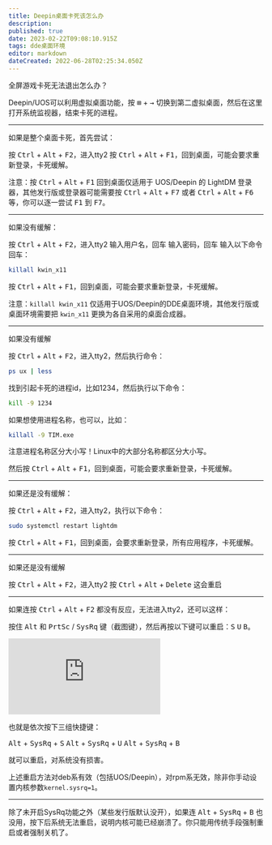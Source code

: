 ```yaml
---
title: Deepin桌面卡死该怎么办
description: 
published: true
date: 2023-02-22T09:08:10.915Z
tags: dde桌面环境
editor: markdown
dateCreated: 2022-06-28T02:25:34.050Z
---
```


全屏游戏卡死无法退出怎么办？

Deepin/UOS可以利用虚拟桌面功能，按 <kbd>⊞</kbd> + <kbd>→</kbd> 切换到第二虚拟桌面，然后在这里打开系统监视器，结束卡死的进程。

------

如果是整个桌面卡死，首先尝试：

按 <kbd>Ctrl</kbd> + <kbd>Alt</kbd> + <kbd>F2</kbd>，进入tty2
按 <kbd>Ctrl</kbd> + <kbd>Alt</kbd> + <kbd>F1</kbd>，回到桌面，可能会要求重新登录，卡死缓解。

注意：按 <kbd>Ctrl</kbd> + <kbd>Alt</kbd> + <kbd>F1</kbd> 回到桌面仅适用于 UOS/Deepin 的 LightDM 登录器，其他发行版或登录器可能需要按 <kbd>Ctrl</kbd> + <kbd>Alt</kbd> + <kbd>F7</kbd> 或者 <kbd>Ctrl</kbd> + <kbd>Alt</kbd> + <kbd>F6</kbd> 等，你可以逐一尝试 <kbd>F1</kbd> 到 <kbd>F7</kbd>。

------

如果没有缓解：

按 <kbd>Ctrl</kbd> + <kbd>Alt</kbd> + <kbd>F2</kbd>，进入tty2
输入用户名，回车
输入密码，回车
输入以下命令回车：

```bash
killall kwin_x11
```

按 <kbd>Ctrl</kbd> + <kbd>Alt</kbd> + <kbd>F1</kbd>，回到桌面，可能会要求重新登录，卡死缓解。

注意：`killall kwin_x11` 仅适用于UOS/Deepin的DDE桌面环境，其他发行版或桌面环境需要把 `kwin_x11` 更换为各自采用的桌面合成器。

------

如果没有缓解

按 <kbd>Ctrl</kbd> + <kbd>Alt</kbd> + <kbd>F2</kbd>，进入tty2，然后执行命令：

```bash
ps ux | less
```

找到引起卡死的进程id，比如1234，然后执行以下命令：

```bash
kill -9 1234
```

如果想使用进程名称，也可以，比如：

```bash
killall -9 TIM.exe
```

注意进程名称区分大小写！Linux中的大部分名称都区分大小写。

然后按 <kbd>Ctrl</kbd> + <kbd>Alt</kbd> + <kbd>F1</kbd>，回到桌面，可能会要求重新登录，卡死缓解。

------

如果还是没有缓解：

按 <kbd>Ctrl</kbd> + <kbd>Alt</kbd> + <kbd>F2</kbd>，进入tty2，执行以下命令：

```bash
sudo systemctl restart lightdm
```

按 <kbd>Ctrl</kbd> + <kbd>Alt</kbd> + <kbd>F1</kbd>，回到桌面，会要求重新登录，所有应用程序，卡死缓解。

------

如果还是没有缓解

按 <kbd>Ctrl</kbd> + <kbd>Alt</kbd> + <kbd>F2</kbd>，进入tty2
按 <kbd>Ctrl</kbd> + <kbd>Alt</kbd> + <kbd>Delete</kbd> 这会重启

------

如果连按 <kbd>Ctrl</kbd> + <kbd>Alt</kbd> + <kbd>F2</kbd> 都没有反应，无法进入tty2，还可以这样：

按住 <kbd>Alt</kbd> 和 <kbd>PrtSc</kbd> / <kbd>SysRq</kbd> 键（截图键），然后再按以下键可以重启：<kbd>S</kbd> <kbd>U</kbd> <kbd>B</kbd>。

![1](https://hu60.cn/q.php/link.img.html?url64=aHR0cDovL2ZpbGUuaHU2MC5jbi9maWxlL2hhc2gvcG5nLzYyNDcwM2I2MjFlZTIzZmQ3ODdmMDc3YTRlOThmZmQ4MTQ4NjI3LnBuZw..)

也就是依次按下三组快捷键：

<kbd>Alt</kbd> + <kbd>SysRq</kbd> + <kbd>S</kbd>
<kbd>Alt</kbd> + <kbd>SysRq</kbd> + <kbd>U</kbd>
<kbd>Alt</kbd> + <kbd>SysRq</kbd> + <kbd>B</kbd>

就可以重启，对系统没有损害。

上述重启方法对deb系有效（包括UOS/Deepin），对rpm系无效，除非你手动设置内核参数`kernel.sysrq=1`。

------

除了未开启SysRq功能之外（某些发行版默认没开），如果连 <kbd>Alt</kbd> + <kbd>SysRq</kbd> + <kbd>B</kbd> 也没用，按下后系统无法重启，说明内核可能已经崩溃了。你只能用传统手段强制重启或者强制关机了。